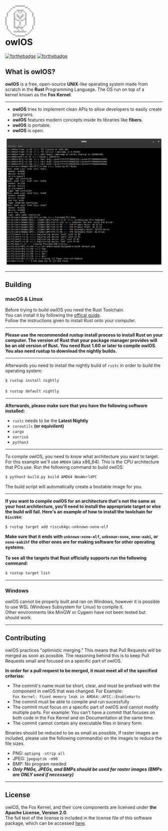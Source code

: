 # <img align="center" height="100" src="Docs/owlOS Light.png"><br>owlOS

[![forthebadge](https://forthebadge.com/images/badges/made-with-rust.svg)](https://forthebadge.com)
[![forthebadge](https://forthebadge.com/images/badges/open-source.svg)](https://forthebadge.com)

## What is owlOS?

**owlOS** is a free, open-source **UNIX**-like operating system made from<br>
scratch in the **Rust** Programming Language. The OS run on top of a<br>
kernel known as the **Fox Kernel**.

---
- **owlOS** tries to implement clean APIs to allow developers to easily create programs.
- **owlOS** features modern concepts inside its libraries like **fibers**.
- **owlOS** is portable.
- **owlOS** is open.

<img src="Docs/Screenshot_June_9_22.png" alt="Screenshot of Fox Kernel booting" width="640">

---
## Building

### macOS & Linux

Before trying to build owlOS you need the Rust Toolchain.<br>
You can install it by following the  [offical guide](https://www.rust-lang.org/tools/install). <br>
Follow the instructions given to install Rust onto your computer.<br>

---

**Please use the recommended rustup install process to install Rust 
on your computer. The version of Rust that your package manager
provides will be an old version of Rust. You need Rust 1.60 or
later to compile owlOS. You also need rustup to download the nightly
builds.**

---

Afterwards you need to install the nightly build of `rustc` in order to
build the operating system:
```sh
$ rustup install nightly

$ rustup default nightly
```
---
**Afterwards, please make sure that you have the following software installed:**

- `rustc` needs to be the **Latest Nightly**
- `coreutils` **(or equivilent)**
- `cargo`
- `xorriso`
- `python3`

---
To compile owlOS, you need to know what architecture you want to
target. For this example we'll use `AMD64` (aka x86_64). This is the CPU
architecture that PCs use. Run the following command to build owlOS:
```sh
$ python3 build.py build AMD64 NewWorldPC
```
The build script will automatically create a bootable image for you.

---
**If you want to compile owlOS for an architecture that's not the same
as your host architecture, you'll need to install the appropriate
target or else the build will fail. Here's an example of how to install the toolchain for `RiscV64`:**
```sh
$ rustup target add riscv64gc-unknown-none-elf
```
**Make sure that it ends with
`unknown-none-elf`, `unknown-none`, `none-eabi`, or `none-eabihf`
the other ones are for making software for other operating systems.**
<br><br>
**To see all the targets that Rust officially supports run the following
command:**
```sh
$ rustup target list
```

---
### Windows

owlOS cannot be properly built and ran on Windows, however it is
possible to use WSL (Windows Subsystem for Linux) to compile it.<br>
Other environments like MinGW or Cygwin have not been tested but<br>
should work.

---
## Contributing

owlOS practices "optimistic merging." This means that Pull Requests will be merged as soon as possible.
The reasoning behind this is to keep Pull Requests small and focused on a specific part of owlOS.

**In order for a pull request to be merged, it must meet all of the specified criterias:**
- The commit's name must be short, clear, and must be prefixed with the component in owlOS that was changed. For Example:<br>
```Fox Kernel: Fixed memory leak in AMD64::APIC::EnableHarts```
- The commit must be able to compile and run sucessfully
- The commit must focus on a specific part of owlOS and cannot modify multiple parts. For example: You can't have a commit that focuses on both code in the Fox Kernel and on Documentation at the same time.
- The commit cannot contain any executable files in binary form.

Binaries should be reduced to be as small as possible,
If raster images are included, please use the following command(s) on the images to reduce the file sizes.
- PNG: ```optipng -strip all```
- JPEG: ```jpegoptim -m90```
- BMP: No program needed
- ***Only PNGs, JPEGs, and BMPs should be used for raster images (BMPs are ONLY used if necessary)***

---
## License

owlOS, the Fox Kernel, and their core components are licensed under **the Apache License, Version 2.0**.<br>
The full text of the license is included in the license file of this software package, which can be accessed [here](COPYING).
